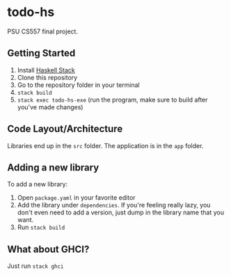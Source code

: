 # todo-hs

PSU CS557 final project.

## Getting Started

1. Install [Haskell Stack][1]
2. Clone this repository
3. Go to the repository folder in your terminal
5. `stack build`
6. `stack exec todo-hs-exe` (run the program, make sure to build after you've made changes)

## Code Layout/Architecture

Libraries end up in the `src` folder.
The application is in the `app` folder.

## Adding a new library

To add a new library:

1. Open `package.yaml` in your favorite editor
2. Add the library under `dependencies`. If you're feeling really lazy, you don't even need to add a version, just dump in the library name that you want.
3. Run `stack build`

## What about GHCI?

Just run `stack ghci`




[1]: https://docs.haskellstack.org/en/stable/install_and_upgrade/#macos

